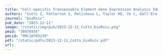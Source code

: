 ```yaml
---
title: "Cell-Specific Transposable Element Gene Expression Analysis Identifies Associations with Systemic Lupus Erythematosus Phenotypes"
authors: "Cutts Z, Patterson S, Maliskova L, Taylor KE, Ye C, Dall'Era M, Yazdany J, Criswell L, Fragiadakis GK, Langelier C, **Capra JA**, Sirota M&#94;, Lanata CM.&#94;&#42;"
journal: "bioRxiv"
pub_date: "2023-12-11"
image: "/static/img/pub/2023-12-11_Cutts_bioRxiv.png"
pmid: "38076936"
pmcid: "PMC10705239"
pdf: "/static/pdfs/2023-12-11_Cutts_bioRxiv.pdf"
url: 
---
```

